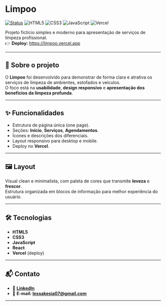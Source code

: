 # Limpoo

[![Status](https://img.shields.io/badge/status-online-brightgreen)](https://limpoo.vercel.app)
![HTML5](https://img.shields.io/badge/HTML5-E34F26?logo=html5&logoColor=fff)
![CSS3](https://img.shields.io/badge/CSS3-1572B6?logo=css3&logoColor=fff)
![JavaScript](https://img.shields.io/badge/JavaScript-F7DF1E?logo=javascript&logoColor=000)
![Vercel](https://img.shields.io/badge/Deploy-Vercel-black?logo=vercel)

Projeto fictício simples e moderno para apresentação de serviços de limpeza profissional.  
👉 **Deploy:** https://limpoo.vercel.app

---

## 📌 Sobre o projeto
O **Limpoo** foi desenvolvido para demonstrar de forma clara e atrativa os serviços de limpeza de ambientes, estofados e veículos.  
O foco está na **usabilidade**, **design responsivo** e **apresentação dos benefícios da limpeza profunda**.

---

## ✨ Funcionalidades
- Estrutura de página única (one page).  
- Seções: **Início**, **Serviços**, **Agendamentos**.  
- Ícones e descrições dos diferenciais.  
- Layout responsivo para desktop e mobile.  
- Deploy no **Vercel**.  

---

## 🖼️ Layout
Visual clean e minimalista, com paleta de cores que transmite **leveza** e **frescor**.  
Estrutura organizada em blocos de informação para melhor experiência do usuário.

---

## 🛠️ Tecnologias
- **HTML5**  
- **CSS3**  
- **JavaScript**
- **React**
- **Vercel** (deploy)

---


## 📬 Contato

- 🔗  **[LinkedIn](https://linkendin.com/in/ana-lessa-2a312a253)**
- 📧 **E-mail: lessakesia07@gmail.com**
---
